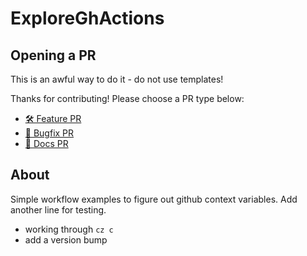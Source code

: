 # ExploreGhActions

## Opening a PR

This is an awful way to do it - do not use templates!

Thanks for contributing! Please choose a PR type below:

- [🛠 Feature PR](https://github.com/sandhujasmine/ExploreGHActions/compare/main?expand=1&template=feature.md)
- [🐛 Bugfix PR](https://github.com/sandhujasmine/ExploreGHActions/compare/main?expand=1&template=bug.md)
- [📝 Docs PR](https://github.com/sandhujasmine/ExploreGHActions/compare/main?expand=1&template=docs.md)

## About

Simple workflow examples to figure out github context variables.
Add another line for testing.

- working through `cz c` 
- add a version bump
